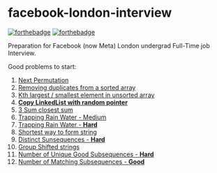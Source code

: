# facebook-london-interview

[![forthebadge](https://forthebadge.com/images/badges/made-with-c-plus-plus.svg)](https://forthebadge.com)
[![forthebadge](https://forthebadge.com/images/badges/built-with-love.svg)](https://forthebadge.com)

Preparation for Facebook (now Meta) London undergrad Full-Time job Interview.

Good problems to start:

1. [Next Permutation](https://leetcode.com/explore/interview/card/facebook/5/array-and-strings/3012/)
2. [Removing duplicates from a sorted array](https://leetcode.com/problems/remove-duplicates-from-sorted-array/)
3. [Kth largest / smallest element in unsorted array](https://leetcode.com/problems/kth-largest-element-in-an-array/)
4. [**Copy LinkedList with random pointer**](https://leetcode.com/problems/copy-list-with-random-pointer/)
5. [3 Sum closest sum](https://leetcode.com/problems/3sum-closest/)
6. [Trapping Rain Water - Medium](https://leetcode.com/problems/container-with-most-water/)
7. [Trapping Rain Water - **Hard**](https://leetcode.com/problems/trapping-rain-water/)
8. [Shortest way to form string](https://leetcode.com/problems/shortest-way-to-form-string/)
9. [Distinct Sunsequences - **Hard**](https://leetcode.com/problems/distinct-subsequences/)
10. [Group Shifted strings](https://leetcode.com/problems/group-shifted-strings/)
11. [Number of Unique Good Subsequences - **Hard**](https://leetcode.com/problems/number-of-unique-good-subsequences/)
12. [Number of Matching Subsequences - **Good**](https://leetcode.com/problems/number-of-matching-subsequences/)
